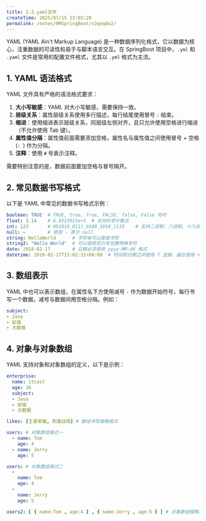 ```yaml
---
title: 2-3.yaml文件
createTime: 2025/07/15 23:02:20
permalink: /notes/HMSpringBoot/s3qeq8o2/
---
```

YAML (YAML Ain't Markup Language) 是一种数据序列化格式，它以数据为核心，注重数据的可读性和易于与脚本语言交互。在 SpringBoot 项目中，`.yml` 和 `.yaml` 文件是常用的配置文件格式，尤其以 `.yml` 格式为主流。

## 1. YAML 语法格式

YAML 文件具有严格的语法格式要求：

1.  **大小写敏感**：YAML 对大小写敏感，需要保持一致。
2.  **层级关系**：属性层级关系使用多行描述，每行结尾使用冒号 `:` 结束。
3.  **缩进**：使用缩进表示层级关系，同层级左侧对齐，且只允许使用空格进行缩进（不允许使用 Tab 键）。
4.  **属性值分隔**：属性值前面需要添加空格，属性名与属性值之间使用冒号 + 空格 (`: `) 作为分隔。
5.  **注释**：使用 `#` 号表示注释。

需要特别注意的是，数据前面要加空格与冒号隔开。

## 2. 常见数据书写格式

以下是 YAML 中常见的数据书写格式示例：

```YAML
boolean: TRUE  # TRUE, true, True, FALSE, false, False 均可
float: 3.14    # 6.8523015e+5  # 支持科学计数法
int: 123       # 0b1010_0111_0100_1010_1110    # 支持二进制、八进制、十六进制
null: ~        # 使用 ~ 表示 null
string: HelloWorld      # 字符串可以直接书写
string2: "Hello World"  # 可以使用双引号包裹特殊字符
date: 2018-02-17        # 日期必须使用 yyyy-MM-dd 格式
datetime: 2018-02-17T15:02:31+08:00  # 时间和日期之间使用 T 连接，最后使用 + 代表时区
```

## 3. 数组表示

YAML 中也可以表示数组，在属性名下方使用减号 `-` 作为数据开始符号，每行书写一个数据，减号与数据间用空格分隔。例如：

```YAML
subject:
- Java
- 前端
- 大数据
```

## 4. 对象与对象数组

YAML 支持对象和对象数组的定义，以下是示例：

```YAML
enterprise:
  name: itcast
  age: 16
  subject:
  - Java
  - 前端
  - 大数据

likes: [王者荣耀, 刺激战场] # 数组书写缩略格式

users: # 对象数组格式一
  - name: Tom
    age: 4
  - name: Jerry
    age: 5

users: # 对象数组格式二
  -
    name: Tom
    age: 4
  -
    name: Jerry
    age: 5

users2: [ { name:Tom , age:4 } , { name:Jerry , age:5 } ] # 对象数组缩略格式
```

